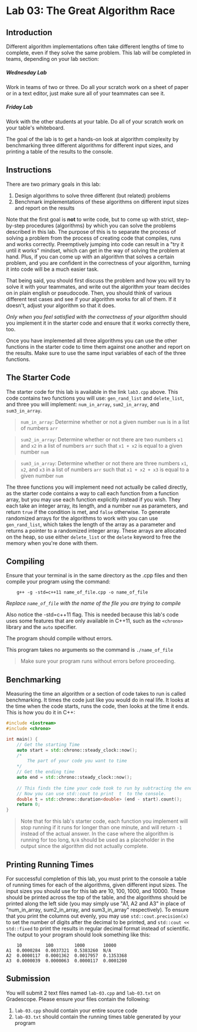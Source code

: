 # Lab 03: The Great Algorithm Race

## Introduction

Different algorithm implementations often take different lengths of time to complete, even if they solve the same problem. This lab will be completed in teams, depending on your lab section:

##### Wednesday Lab
Work in teams of two or three. Do all your scratch work on a sheet of paper or in a text editor, just make sure all of your teammates can see it.

##### Friday Lab
Work with the other students at your table. Do all of your scratch work on your table's whiteboard.

The goal of the lab is to get a hands-on look at algorithm complexity by benchmarking three different algorithms for different input sizes, and printing a table of the results to the console.

## Instructions

There are two primary goals in this lab:
1. Design algorithms to solve three different (but related) problems
2. Benchmark implementations of these algorithms on different input sizes and report on the results

Note that the first goal is **not** to write code, but to come up with strict, step-by-step procedures (algorithms) by which you can solve the problems described in this lab. The purpose of this is to separate the process of solving a problem from the process of creating code that compiles, runs and works correctly. Preemptively jumping into code can result in a "try it until it works" mindset, which can get in the way of solving the problem at hand. Plus, if you can come up with an algorithm that solves a certain problem, and you are confident in the correctness of your algorithm, turning it into code will be a much easier task.

That being said, you should first discuss the problem and how you will try to solve it with your teammates, and write out the algorithm your team decides on in plain english or pseudocode. Then, you should think of various different test cases and see if your algorithm works for all of them. If it doesn't, adjust your algorithm so that it does.

*Only when you feel satisfied with the correctness of your algorithm* should you implement it in the starter code and ensure that it works correctly there, too.

Once you have implemented all three algorithms you can use the other functions in the starter code to time them against one another and report on the results. Make sure to use the same input variables of each of the three functions.

## The Starter Code

The starter code for this lab is available in the link `lab3.cpp` above. This code contains two functions you will use: `gen_rand_list` and `delete_list`, and three you will implement: `num_in_array`, `sum2_in_array`, and `sum3_in_array`. 

> `num_in_array`: Determine whether or not a given number `num` is in a list of numbers `arr`

> `sum2_in_array`: Determine whether or not there are two numbers `x1` and `x2` in a list of numbers `arr` such that `x1 + x2` is equal to a given number `num`

> `sum3_in_array`: Determine whether or not there are three numbers `x1`, `x2`, and `x3` in a list of numbers `arr` such that `x1 + x2 + x3` is equal to a given number `num`

The three functions you will implement need not actually be called directly, as the starter code contains a way to call each function from a function array, but you may use each function explicitly instead if you wish. They each take an integer array, its length, and a number `num` as parameters, and return `true` if the condition is met, and `false` otherwise. To generate randomized arrays for the algorithms to work with you can use `gen_rand_list`, which takes the length of the array as a parameter and returns a pointer to a randomized integer array. These arrays are allocated on the heap, so use either `delete_list` or the `delete` keyword to free the memory when you're done with them. 

## Compiling

Ensure that your terminal is in the same directory as the .cpp files and then compile your program using the command:   

        g++ -g -std=c++11 name_of_file.cpp -o name_of_file

*Replace `name_of_file` with the name of the file you are trying to compile* 

Also notice the -std=c++11 flag. This is needed because this lab's code uses some features that are only available in C++11, such as the `<chrono>` library and the `auto` specifier.
 
The program should compile without errors.

This program takes no arguments so the command is `./name_of_file`

> Make sure your program runs without errors before proceeding.

## Benchmarking

Measuring the time an algorithm or a section of code takes to run is called benchmarking. It times the code just like you would do in real life. It looks at the time when the code starts, runs the code, then looks at the time it ends. This is how you do it in C++:

```C++
#include <iostream>
#include <chrono>

int main() {
    // Get the starting Time
    auto start = std::chrono::steady_clock::now();
    /*
        The part of your code you want to time
    */
    // Get the ending time
    auto end = std::chrono::steady_clock::now();
    
    // This finds the time your code took to run by subtracting the end and start times. It assigns it to the variable  t  as a double
    // Now you can use std::cout to print  t  to the console.
    double t = std::chrono::duration<double> (end - start).count();
    return 0;
}
```

> Note that for this lab's starter code, each function you implement will stop running if it runs for longer than one minute, and will return `-1` instead of the actual answer. In the case where the algorithm is running for too long, `N/A` should be used as a placeholder in the output since the algorithm did not actually complete.

## Printing Running Times

For successful completion of this lab, you must print to the console a table of running times for each of the algorithms, given different input sizes. The input sizes you should use for this lab are 10, 100, 1000, and 10000. These should be printed across the top of the table, and the algorithms should be printed along the left side (you may simply use "A1, A2 and A3" in place of "num_in_array, sum2_in_array, and sum3_in_array" respectively). To ensure that you print the columns out evenly, you may use `std::cout.precision(x)` to set the number of digits after the decimal to be printed, and `std::cout << std::fixed` to print the results in regular decimal format instead of scientific. The output to your program should look something like this:

```
    10         100        1000       10000      
A1  0.0000284  0.0037321  0.5383260  N/A
A2  0.0000117  0.0001362  0.0017957  0.1353368
A3  0.0000039  0.0000063  0.0000117  0.0001200
```

## Submission

You will submit 2 text files named `lab-03.cpp` and `lab-03.txt` on Gradescope. Please ensure your files contain the following:

1. `lab-03.cpp` should contain your entire source code
2. `lab-03.txt` should contain the running times table generated by your program
